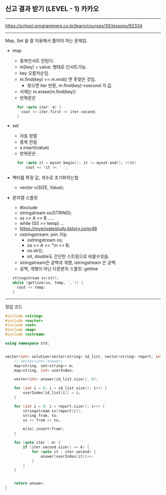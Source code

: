 ## 신고 결과 받기 (LEVEL - 1) 카카오

---

https://school.programmers.co.kr/learn/courses/30/lessons/92334

---

Map, Set 을 잘 이용해서 풀어야 하는 문제임.

- map

  - 중복인서트 안된다.
  - m[key] = value; 형태로 인서트가능.
  - key 오름차순임.
  - m.find(key) == m.end() 면 못찾은 것임.
    - 찾으면 iter 반환, m.find(key)->second 가 값.
  - 삭제는 m.erase(m.find(key))
  - 반복문은

  ```cpp
    for (auto iter: m) {
      cout << iter.first << iter.second;
    }
  ```

- set

  - 자동 정렬
  - 중복 안됨
  - s.insert(value)
  - 반복문은

  ```cpp
    for (auto it = myset.begin(); it != myset.end(); ++it)
    	cout << *it << ' ';
  ```

- 벡터를 특정 값, 개수로 초기화하는법

  - vector<int> v(SIZE, Value);

- 문자열 스플릿
  - #include<sstream>
  - stringstream ss(STRING);
  - ss >> A >> B .....
  - while (SS >> temp) ...
  - https://myprivatestudy.tistory.com/48
  - ostringstream: join 가능
    - ostringstream os;
    - os << A << "\n << B;
    - os.str();
    - int, double도 간단한 스트링으로 바꿀수잇음.
  - stringstream은 공백과 개행, istringstream 은 공백.
  - 공백, 개행이 아닌 다른문자 스플릿: getline
  ```cpp
  stringstream ss(str);
  while (getline(ss, temp, ',')) {
    cout << temp;
  }
  ```

---

정답 코드

```cpp
#include <string>
#include <vector>
#include <set>
#include <map>
#include <sstream>

using namespace std;


vector<int> solution(vector<string> id_list, vector<string> report, int k) {
    // vector<int> answer;
    map<string, set<string>> m;
    map<string, int> userIndex;

    vector<int> answer(id_list.size(), 0);

    for (int i = 0; i < id_list.size(); i++) {
        userIndex[id_list[i]] = i;
    }

    for (int i = 0; i < report.size(); i++) {
        stringstream ss(report[i]);
        string from, to;
        ss >> from >> to;

        m[to].insert(from);
    }

    for (auto iter : m) {
        if (iter.second.size() >= k) {
            for (auto it : iter.second) {
                answer[userIndex[it]]++;
            }
        }
    }


    return answer;
}
```
